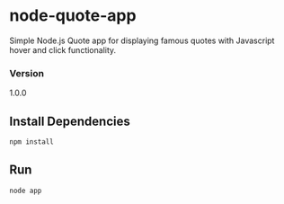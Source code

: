 # node-quote-app
Simple Node.js Quote app for displaying famous quotes with Javascript hover and click functionality.

### Version

1.0.0

## Install Dependencies

```bash
npm install 
```

## Run

```bash
node app
```


